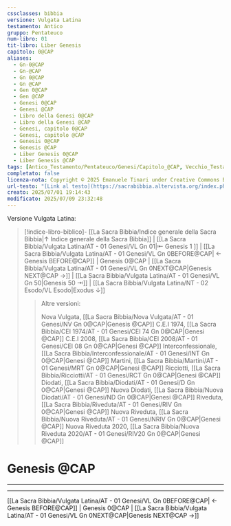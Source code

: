 ```yaml
---
cssclasses: bibbia
versione: Vulgata Latina
testamento: Antico
gruppo: Pentateuco
num-libro: 01
tit-libro: Liber Genesis
capitolo: 0@CAP
aliases:
  - Gn-0@CAP
  - Gn-@CAP
  - Gn 0@CAP
  - Gn @CAP
  - Gen 0@CAP
  - Gen @CAP
  - Genesi 0@CAP
  - Genesi @CAP
  - Libro della Genesi 0@CAP
  - Libro della Genesi @CAP
  - Genesi, capitolo 0@CAP
  - Genesi, capitolo @CAP
  - Genesis 0@CAP
  - Genesis @CAP
  - Liber Genesis 0@CAP
  - Liber Genesis @CAP
tags: [Antico_Testamento/Pentateuco/Genesi/Capitolo_@CAP, Vecchio_Testamento/Pentateuco/Genesi/Capitolo_@CAP, Antico_Testamento, Vecchio_Testamento, Il_Pentateuco, Pentateuco, Libro_della_Genesi, Genesi, Capitolo_@CAP]
completato: false
licenza-nota: Copyright © 2025 Emanuele Tinari under Creative Commons BY-NC-SA 4.0 https://creativecommons.org/licenses/by-nc-sa/4.0/
url-testo: "[Link al testo](https://sacrabibbia.altervista.org/index.php/bibbia/lettura//r/la/vulgata/genesis/1/@CAP)"
creato: 2025/07/01 19:14:43
modificato: 2025/07/09 23:32:48
---
```


Versione Vulgata Latina:
> [!indice-libro-biblico]- [[La Sacra Bibbia/Indice generale della Sacra Bibbia|↑ Indice generale della Sacra Bibbia]] | [[La Sacra Bibbia/Vulgata Latina/AT - 01 Genesi/VL Gn 01|⇤ Genesis 1 ]] | [[La Sacra Bibbia/Vulgata Latina/AT - 01 Genesi/VL Gn 0BEFORE@CAP| ← Genesis BEFORE@CAP]] <span class="bianco">| Genesis 0@CAP |</span> [[La Sacra Bibbia/Vulgata Latina/AT - 01 Genesi/VL Gn 0NEXT@CAP|Genesis NEXT@CAP →]] | [[La Sacra Bibbia/Vulgata Latina/AT - 01 Genesi/VL Gn 50|Genesis 50 ⇥]] | [[La Sacra Bibbia/Vulgata Latina/NT - 02 Esodo/VL Esodo|Exodus ↓]]
>> <span class="verde">Altre versioni:</span>
>>
>> Nova Vulgata, [[La Sacra Bibbia/Nova Vulgata/AT - 01 Genesi/NV Gn 0@CAP|Genesis @CAP]]
>> C.E.I 1974, [[La Sacra Bibbia/CEI 1974/AT - 01 Genesi/CEI 74 Gn 0@CAP|Genesi @CAP]]
>> C.E.I 2008, [[La Sacra Bibbia/CEI 2008/AT - 01 Genesi/CEI 08 Gn 0@CAP|Genesi @CAP]]
>> Interconfessionale, [[La Sacra Bibbia/Interconfessionale/AT - 01 Genesi/INT Gn 0@CAP|Genesi @CAP]]
>> Martini, [[La Sacra Bibbia/Martini/AT - 01 Genesi/MRT Gn 0@CAP|Genesi @CAP]]
>> Ricciotti, [[La Sacra Bibbia/Ricciotti/AT - 01 Genesi/RCT Gn 0@CAP|Genesi @CAP]]
>> Diodati, [[La Sacra Bibbia/Diodati/AT - 01 Genesi/D Gn 0@CAP|Genesi @CAP]]
>> Nuova Diodati, [[La Sacra Bibbia/Nuova Diodati/AT - 01 Genesi/ND Gn 0@CAP|Genesi @CAP]]
>> Riveduta, [[La Sacra Bibbia/Riveduta/AT - 01 Genesi/RIV Gn 0@CAP|Genesi @CAP]]
>> Nuova Riveduta, [[La Sacra Bibbia/Nuova Riveduta/AT - 01 Genesi/NRIV Gn 0@CAP|Genesi @CAP]]
>> Nuova Riveduta 2020, [[La Sacra Bibbia/Nuova Riveduta 2020/AT - 01 Genesi/RIV20 Gn 0@CAP|Genesi @CAP]]

# Genesis @CAP

***

***

[[La Sacra Bibbia/Vulgata Latina/AT - 01 Genesi/VL Gn 0BEFORE@CAP| ← Genesis BEFORE@CAP]] <span class="bianco">| Genesis 0@CAP |</span> [[La Sacra Bibbia/Vulgata Latina/AT - 01 Genesi/VL Gn 0NEXT@CAP|Genesis NEXT@CAP →]]